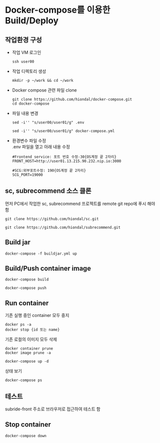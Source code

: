 # Docker-compose를 이용한 Build/Deploy

## 작업환경 구성
- 작업 VM 로그인  
  ```
  ssh user00
  ```

- 작업 디렉토리 생성
  ```
  mkdir -p ~/work && cd ~/work
  ```

- Docker compose 관련 파일 clone
  ```
  git clone https://github.com/hiondal/docker-compose.git 
  cd docker-compose
  ```
- 파일 내용 변경  
  ```
  sed -i'' "s/user00/user01/g" .env
  ```
  ```
  sed -i'' "s/user00/user01/g" docker-compose.yml
  ```
- 환경변수 파일 수정  
  .env 파일을 열고 아래 내용 수정  
  ```
  #Frontend service: 포트 번호 수정-30{OS계정 끝 2자리}
  FRONT_HOST=http://user01.13.215.90.232.nip.io:3000

  #SCG:외부포트수정: 190{OS계정 끝 2자리}
  SCG_PORT=19000
  ```

## sc, subrecommend 소스 클론  
먼저 PC에서 작업한 sc, subrecommend 프로젝트를 remote git repo에 푸시 해야 함  

```
git clone https://github.com/hiondal/sc.git 
```

```
git clone https://github.com/hiondal/subrecommend.git 
```

## Build jar 
```
docker-compose -f buildjar.yml up
```

## Build/Push container image 
```
docker-compose build
```

```
docker-compose push
```

## Run container
기존 실행 중인 container 모두 중지  
```
docker ps -a
docker stop {id 또는 name}
```

기존 로컬의 이미지 모두 삭제  
```
docker container prune 
docker image prune -a
```

```
docker-compose up -d
```

상태 보기
```
docker-compose ps
```


## 테스트
subride-front 주소로 브라우저로 접근하여 테스트 함  

## Stop container  
```
docker-compose down 
```


